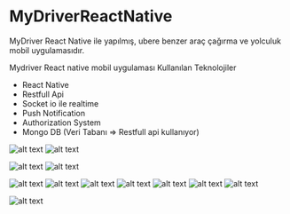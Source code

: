 # MyDriverReactNative
 MyDriver React Native ile yapılmış, ubere benzer araç çağırma ve yolculuk mobil uygulamasıdır.
 
 Mydriver React native mobil uygulaması
 Kullanılan Teknolojiler
 - React Native
 - Restfull Api
 - Socket io ile realtime
 - Push Notification
 - Authorization System
 - Mongo DB (Veri Tabanı => Restfull api kullanıyor)
 
  
![alt text](https://raw.githubusercontent.com/ledmago/MyDriverReactNative/master/Photos/1.jpg)
![alt text](https://raw.githubusercontent.com/ledmago/MyDriverReactNative/master/Photos/2.jpeg)
  
![alt text](https://raw.githubusercontent.com/ledmago/MyDriverReactNative/master/Photos/3.jpeg)
![alt text](https://raw.githubusercontent.com/ledmago/MyDriverReactNative/master/Photos/4.jpeg)
 
![alt text](https://raw.githubusercontent.com/ledmago/MyDriverReactNative/master/Photos/5.jpeg) 
![alt text](https://raw.githubusercontent.com/ledmago/MyDriverReactNative/master/Photos/6.jpeg) 
![alt text](https://raw.githubusercontent.com/ledmago/MyDriverReactNative/master/Photos/7.jpeg) 
![alt text](https://raw.githubusercontent.com/ledmago/MyDriverReactNative/master/Photos/8.jpeg) 
![alt text](https://raw.githubusercontent.com/ledmago/MyDriverReactNative/master/Photos/9.jpeg) 
![alt text](https://raw.githubusercontent.com/ledmago/MyDriverReactNative/master/Photos/10.jpeg) 
![alt text](https://raw.githubusercontent.com/ledmago/MyDriverReactNative/master/Photos/11.jpeg)
 
![alt text](https://raw.githubusercontent.com/ledmago/MyDriverReactNative/master/Photos/12.jpeg)
